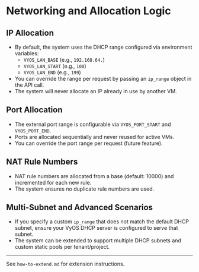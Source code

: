 # Networking and Allocation Logic

## IP Allocation
- By default, the system uses the DHCP range configured via environment variables:
  - `VYOS_LAN_BASE` (e.g., `192.168.64.`)
  - `VYOS_LAN_START` (e.g., `100`)
  - `VYOS_LAN_END` (e.g., `199`)
- You can override the range per request by passing an `ip_range` object in the API call.
- The system will never allocate an IP already in use by another VM.

## Port Allocation
- The external port range is configurable via `VYOS_PORT_START` and `VYOS_PORT_END`.
- Ports are allocated sequentially and never reused for active VMs.
- You can override the port range per request (future feature).

## NAT Rule Numbers
- NAT rule numbers are allocated from a base (default: 10000) and incremented for each new rule.
- The system ensures no duplicate rule numbers are used.

## Multi-Subnet and Advanced Scenarios
- If you specify a custom `ip_range` that does not match the default DHCP subnet, ensure your VyOS DHCP server is configured to serve that subnet.
- The system can be extended to support multiple DHCP subnets and custom static pools per tenant/project.

---
See `how-to-extend.md` for extension instructions.
